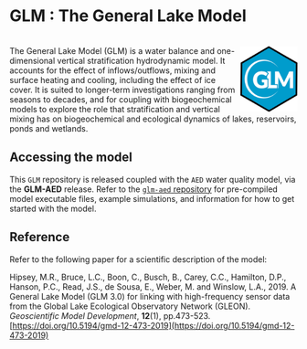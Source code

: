 # GLM : The General Lake Model

<br> 

<img src="glm.png" align="right"  width="100" >
The General Lake Model (GLM) is a water balance and one-dimensional vertical stratification
hydrodynamic model. It accounts for the effect of inflows/outflows, mixing and surface heating
and cooling, including the effect of ice cover. It is suited to longer-term investigations
ranging from seasons to decades, and for coupling with biogeochemical models to explore the
role that stratification and vertical mixing has on biogeochemical and ecological dynamics of lakes, reservoirs, ponds and wetlands.



## Accessing the model

This `GLM` repository is released coupled with the `AED` water quality model, via the **GLM-AED** release. Refer to the [`glm-aed` repository](https://github.com/AquaticEcoDynamics/glm-aed) for pre-compiled model executable files, example simulations, and information for how to get started with the model.


## Reference

Refer to the following paper for a scientific description of the model:

Hipsey, M.R., Bruce, L.C., Boon, C., Busch, B., Carey, C.C., Hamilton, D.P., Hanson, P.C., Read, J.S., de Sousa, E., Weber, M. and Winslow, L.A., 2019. A General Lake Model (GLM 3.0) for linking with high-frequency sensor data from the Global Lake Ecological Observatory Network (GLEON). *Geoscientific Model Development*, **12**(1), pp.473-523. [https://doi.org/10.5194/gmd-12-473-2019](https://doi.org/10.5194/gmd-12-473-2019)
